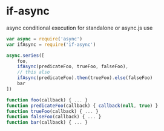 # if-async
async conditional execution for standalone or async.js use

```javascript
var async = require('async')
var ifAsync = require('if-async')

async.series([
    foo,
    ifAsync(predicateFoo, trueFoo, falseFoo),
    // this also
    ifAsync(predicateFoo).then(trueFoo).else(falseFoo)
    bar
])

function foo(callback) { ... }
function predicateFoo(callback) { callback(null, true) }
function trueFoo(callback) { ... }
function falseFoo(callback) { ... }
function bar(callback) { ... }
```